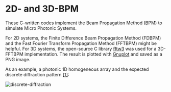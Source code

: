 # 2D- and 3D-BPM

These C-written codes implement the Beam Propagation Method (BPM) to simulate Micro Photonic Systems.

For 2D systems, the Finite Difference Beam Propagation Method (FDBPM) and the Fast Fourier Transform Propagation Method (FFTBPM) might be helpful.
For 3D systems, the open-source C library [fftw3](https://www.fftw.org/) was used for a 3D-FFTBPM implementation. The result is plotted with [Gnuplot](http://www.gnuplot.info) and saved as a PNG image.

As an example, a photonic 1D homogeneous array and the expected discrete diffraction pattern [[1]](https://doi.org/10.1016/j.physrep.2008.04.004):  

![discrete-diffraction](https://user-images.githubusercontent.com/48524687/218358459-cbeb9713-3dad-415b-b803-cf3f650bcf3c.png)

